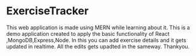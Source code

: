 # ExerciseTracker
This web application is made using MERN while learning about it.
This is a demo application created to apply the basic functionality of React ,MongoDB,Express,Node.
In this you can add exercise details and it gets updated in realtime.
All the edits gets upadted in the sameway.
Thankyou.
